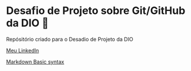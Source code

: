 # Desafio de Projeto sobre Git/GitHub da DIO 🥇
Repósitório criado para o Desadio de Projeto da DIO

[Meu LinkedIn](https://www.linkedin.com/in/gabrielcoture/)

[Markdown Basic syntax](https://www.markdownguide.org/basic-syntax/)

